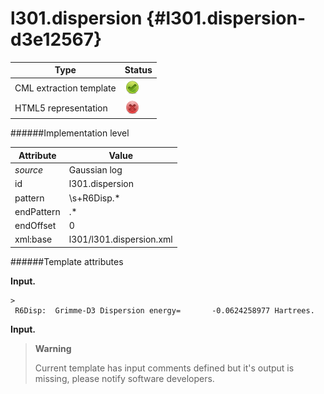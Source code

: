 # l301.dispersion {#l301.dispersion-d3e12567}


| Type                                                                                                                                                | Status                                                                                                                                              |
|----|----|
| CML extraction template                                                                                                                             | ![](/imgs/Total.png)                                                                                                                                |
| HTML5 representation                                                                                                                                | ![](/imgs/None.png)                                                                                                                                 |

######Implementation level

| Attribute                                                                                                                                           | Value                                                                                                                                               |
|----|----|
| *source*                                                                                                                                            | Gaussian log                                                                                                                                        |
| id                                                                                                                                                  | l301.dispersion                                                                                                                                     |
| pattern                                                                                                                                             | \\s+R6Disp.\*                                                                                                                                       |
| endPattern                                                                                                                                          | .\*                                                                                                                                                 |
| endOffset                                                                                                                                           | 0                                                                                                                                                   |
| xml:base                                                                                                                                            | l301/l301.dispersion.xml                                                                                                                            |

######Template attributes

**Input.**

    >
     R6Disp:  Grimme-D3 Dispersion energy=       -0.0624258977 Hartrees.
        
        

**Input.**

> **Warning**
>
> Current template has input comments defined but it\'s output is missing, please notify software developers.
